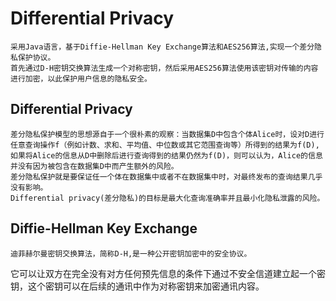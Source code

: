 # Differential Privacy
    采用Java语言，基于Diffie-Hellman Key Exchange算法和AES256算法,实现一个差分隐私保护协议。  
    首先通过D-H密钥交换算法生成一个对称密钥，然后采用AES256算法使用该密钥对传输的内容进行加密，以此保护用户信息的隐私安全。

## Differential Privacy 
    差分隐私保护模型的思想源自于一个很朴素的观察：当数据集D中包含个体Alice时，设对D进行任意查询操作f（例如计数、求和、平均值、中位数或其它范围查询等）所得到的结果为f(D),如果将Alice的信息从D中删除后进行查询得到的结果仍然为f(D)，则可以认为，Alice的信息并没有因为被包含在数据集D中而产生额外的风险。
    差分隐私保护就是要保证任一个体在数据集中或者不在数据集中时，对最终发布的查询结果几乎没有影响。
    Differential privacy(差分隐私)的目标是最大化查询准确率并且最小化隐私泄露的风险。

## Diffie-Hellman Key Exchange
    迪菲赫尔曼密钥交换算法，简称D-H,是一种公开密钥加密中的安全协议。
它可以让双方在完全没有对方任何预先信息的条件下通过不安全信道建立起一个密钥，这个密钥可以在后续的通讯中作为对称密钥来加密通讯内容。
